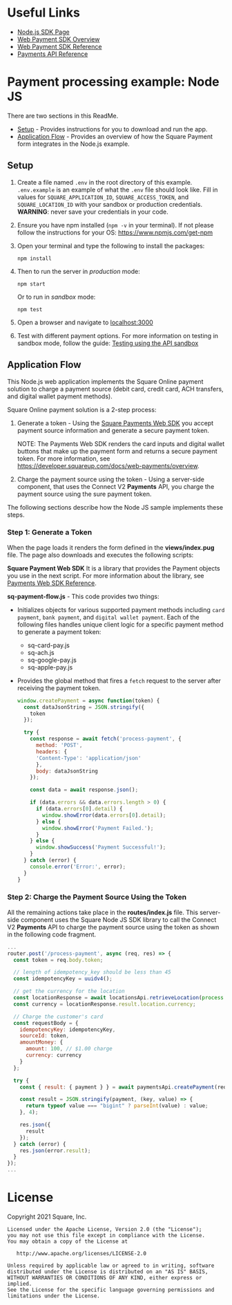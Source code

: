 # Useful Links

- [Node.js SDK Page](https://developer.squareup.com/docs/sdks/nodejs)
- [Web Payment SDK Overview](https://developer.squareup.com/docs/web-payments/overview)
- [Web Payment SDK Reference](https://developer.squareup.com/reference/sdks/web/payments)
- [Payments API Reference](https://developer.squareup.com/reference/square/payments-api)

# Payment processing example: Node JS

There are two sections in this ReadMe.

- [Setup](#setup) - Provides instructions for you to download and run the app.
- [Application Flow](#application-flow) - Provides an overview of how the Square Payment form integrates in the Node.js example.

## Setup

1. Create a file named `.env` in the root directory of this example. `.env.example` is an example of what the `.env` file should look like. Fill in values for `SQUARE_APPLICATION_ID`, `SQUARE_ACCESS_TOKEN`, and `SQUARE_LOCATION_ID` with your sandbox or production credentials.
   <b>WARNING</b>: never save your credentials in your code.

1. Ensure you have npm installed (`npm -v` in your terminal). If not please follow the instructions for your OS: https://www.npmjs.com/get-npm

1. Open your terminal and type the following to install the packages:

   ```
   npm install
   ```

1. Then to run the server in _production_ mode:

   ```
   npm start
   ```

   Or to run in _sandbox_ mode:

   ```
   npm test
   ```

1. Open a browser and navigate to [localhost:3000](localhost:3000)

1. Test with different payment options. For more information on testing in sandbox mode, follow the guide: [Testing using the API sandbox](https://developer.squareup.com/docs/testing/sandbox)

## Application Flow

This Node.js web application implements the Square Online payment solution to charge a payment source (debit card, credit card, ACH transfers, and digital wallet payment methods).

Square Online payment solution is a 2-step process:

1. Generate a token - Using the [Square Payments Web SDK](https://developer.squareup.com/reference/sdks/web/payments) you accept payment source information and generate a secure payment token.

   NOTE: The Payments Web SDK renders the card inputs and digital wallet buttons that make up the payment form and returns a secure payment token. For more information, see https://developer.squareup.com/docs/web-payments/overview.

2. Charge the payment source using the token - Using a server-side component, that uses the Connect V2
   **Payments** API, you charge the payment source using the sure payment token.

The following sections describe how the Node JS sample implements these steps.

### Step 1: Generate a Token

When the page loads it renders the form defined in the **views/index.pug** file. The page also downloads and executes the following scripts:

**Square Payment Web SDK** It is a library that provides the Payment objects you use in the next script. For more information about the library, see [Payments Web SDK Reference](https://developer.squareupstaging.com/reference/sdks/web/payments).

**sq-payment-flow.js** - This code provides two things:

- Initializes objects for various supported payment methods including `card payment`, `bank payment`, and `digital wallet payment`. Each of the following files handles unique client logic for a specific payment method to generate a payment token:

  - sq-card-pay.js
  - sq-ach.js
  - sq-google-pay.js
  - sq-apple-pay.js

- Provides the global method that fires a `fetch` request to the server after receiving the payment token.
  ```javascript
  window.createPayment = async function(token) {
    const dataJsonString = JSON.stringify({
      token
    });

    try {
      const response = await fetch('process-payment', {
        method: 'POST',
        headers: {
        'Content-Type': 'application/json'
        },
        body: dataJsonString
      });

      const data = await response.json();

      if (data.errors && data.errors.length > 0) {
        if (data.errors[0].detail) {
          window.showError(data.errors[0].detail);
        } else {
          window.showError('Payment Failed.');
        }
      } else {
        window.showSuccess('Payment Successful!');
      }
    } catch (error) {
      console.error('Error:', error);
    }
  }
  ```

### Step 2: Charge the Payment Source Using the Token

All the remaining actions take place in the **routes/index.js** file. This server-side component uses the Square Node JS SDK library to call the Connect V2 **Payments** API to charge the payment source using the token as shown in the following code fragment.

```javascript
...
router.post('/process-payment', async (req, res) => {
  const token = req.body.token;

  // length of idempotency_key should be less than 45
  const idempotencyKey = uuidv4();

  // get the currency for the location
  const locationResponse = await locationsApi.retrieveLocation(process.env.SQUARE_LOCATION_ID);
  const currency = locationResponse.result.location.currency;

  // Charge the customer's card
  const requestBody = {
    idempotencyKey: idempotencyKey,
    sourceId: token,
    amountMoney: {
      amount: 100, // $1.00 charge
      currency: currency
    }
  };

  try {
    const { result: { payment } } = await paymentsApi.createPayment(requestBody);

    const result = JSON.stringify(payment, (key, value) => {
      return typeof value === "bigint" ? parseInt(value) : value;
    }, 4);

    res.json({
      result
    });
  } catch (error) {
    res.json(error.result);
  }
});
...
```

# License

Copyright 2021 Square, Inc.
​

```
Licensed under the Apache License, Version 2.0 (the "License");
you may not use this file except in compliance with the License.
You may obtain a copy of the License at
​
   http://www.apache.org/licenses/LICENSE-2.0
​
Unless required by applicable law or agreed to in writing, software
distributed under the License is distributed on an "AS IS" BASIS,
WITHOUT WARRANTIES OR CONDITIONS OF ANY KIND, either express or implied.
See the License for the specific language governing permissions and
limitations under the License.
```
